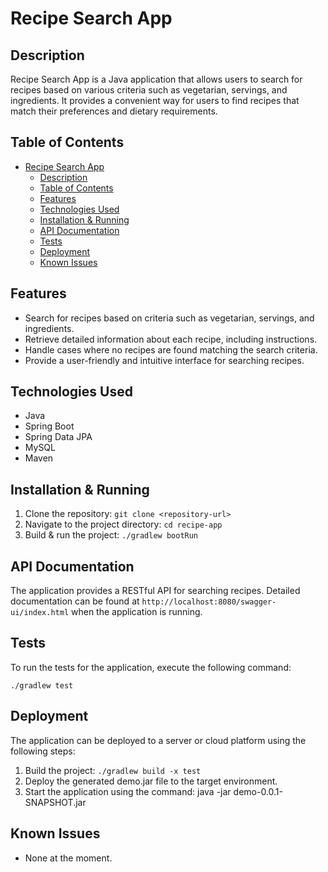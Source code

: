 # Recipe Search App

## Description
Recipe Search App is a Java application that allows users to search for recipes based on various criteria such as vegetarian, servings, and ingredients. It provides a convenient way for users to find recipes that match their preferences and dietary requirements.

## Table of Contents
- [Recipe Search App](#recipe-search-app)
  - [Description](#description)
  - [Table of Contents](#table-of-contents)
  - [Features](#features)
  - [Technologies Used](#technologies-used)
  - [Installation \& Running](#installation--running)
  - [API Documentation](#api-documentation)
  - [Tests](#tests)
  - [Deployment](#deployment)
  - [Known Issues](#known-issues)

## Features
- Search for recipes based on criteria such as vegetarian, servings, and ingredients.
- Retrieve detailed information about each recipe, including instructions.
- Handle cases where no recipes are found matching the search criteria.
- Provide a user-friendly and intuitive interface for searching recipes.

## Technologies Used
- Java
- Spring Boot
- Spring Data JPA
- MySQL
- Maven

## Installation & Running
1. Clone the repository: `git clone <repository-url>`
2. Navigate to the project directory: `cd recipe-app`
3. Build & run the project: `./gradlew bootRun`

## API Documentation
The application provides a RESTful API for searching recipes. Detailed documentation can be found at `http://localhost:8080/swagger-ui/index.html` when the application is running.

## Tests

To run the tests for the application, execute the following command:

```
./gradlew test
```

## Deployment

The application can be deployed to a server or cloud platform using the following steps:

1. Build the project: `./gradlew build -x test`
2. Deploy the generated demo.jar file to the target environment.
3. Start the application using the command: java -jar demo-0.0.1-SNAPSHOT.jar

## Known Issues
- None at the moment.